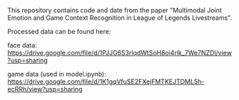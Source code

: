 This repository contains code and date from the paper "Multimodal Joint Emotion and Game Context Recognition in League of Legends Livestreams".

Processed data can be found here:

face data: https://drive.google.com/file/d/1PJJG6S3rlqdWtSoH8oi4rlk_7We7NZDl/view?usp=sharing

game data (used in model.ipynb): https://drive.google.com/file/d/1K1gqVfuSE2FXejFMTKEJTDML5h-ecRRh/view?usp=sharing
